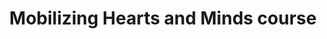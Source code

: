 ---
title: Mobilizing Hearts and Minds course
type: Participant
location: 
subtext:
dateFormat: # "year", otherwise will be displayed MM.YYYY
dateEnd: 2023-12-05
dateStart:
url: https://reimaginingvalue.ca/hearts-and-minds/
---